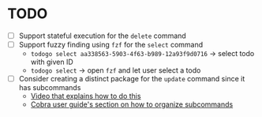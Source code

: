 # TODO

- [ ] Support stateful execution for the `delete` command
- [ ] Support fuzzy finding using `fzf` for the `select` command
    - `todogo select aa338563-5903-4f63-b989-12a93f9d0716` -> select todo with given ID
    - `todogo select` -> open `fzf` and let user select a todo
- [ ] Consider creating a distinct package for the `update` command since it has subcommands
    - [Video that explains how to do this](https://www.youtube.com/watch?v=SSRIn5DAmyw&t=479s)
    - [Cobra user guide's section on how to organize subcommands](https://github.com/spf13/cobra/blob/4cafa37bc4bb85633b4245aa118280fe5a9edcd5/site/content/user_guide.md#organizing-subcommands)
